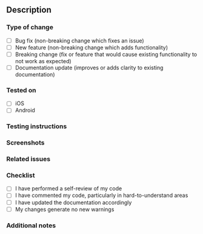 ## Description
<!-- Provide a concise and descriptive summary of the changes implemented in this PR. -->

### Type of change
- [ ] Bug fix (non-breaking change which fixes an issue)
- [ ] New feature (non-breaking change which adds functionality)
- [ ] Breaking change (fix or feature that would cause existing functionality to not work as expected)
- [ ] Documentation update (improves or adds clarity to existing documentation)

### Tested on
- [ ] iOS
- [ ] Android

### Testing instructions
<!-- Provide step-by-step instructions on how to test your changes. Include setup details if necessary. -->

### Screenshots
<!-- Add screenshots here, if applicable -->

### Related issues
<!-- Link related issues here using #issue-number -->

### Checklist
- [ ] I have performed a self-review of my code
- [ ] I have commented my code, particularly in hard-to-understand areas
- [ ] I have updated the documentation accordingly
- [ ] My changes generate no new warnings

### Additional notes
<!-- Include any additional information, assumptions, or context that reviewers might need to understand this PR. -->